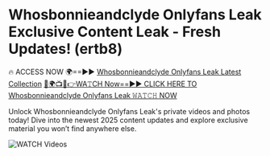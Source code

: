 # Whosbonnieandclyde Onlyfans Leak Exclusive Content Leak - Fresh Updates! (ertb8)

🔥 ACCESS NOW 🌍==►► <a href="https://tinyurl.com/3fjeunct" rel="nofollow">Whosbonnieandclyde Onlyfans Leak Latest Collection</a></h3>
[🔴🌍📺📱👉WA𝚃CH Now==►► CLICK HERE TO Whosbonnieandclyde Onlyfans Leak 𝚆𝙰𝚃𝙲𝙷 NOW](https://tinyurl.com/3fjeunct)

Unlock Whosbonnieandclyde Onlyfans Leak's private videos and photos today! Dive into the newest 2025 content updates and explore exclusive material you won’t find anywhere else.


<a href="https://tinyurl.com/3fjeunct" rel="nofollow" data-target="animated-image.originalLink"><img src="https://camo.githubusercontent.com/8a4f000d20f83aca3bf7ec5f350d767afa0574a8a352519fd8cfa583a6f93a33/68747470733a2f2f692e696d6775722e636f6d2f644a486b345a712e676966" alt="WATCH Videos" data-canonical-src="https://i.imgur.com/dJHk4Zq.gif" style="max-width: 100%; display: inline-block;" data-target="animated-image.originalImage"></a>
